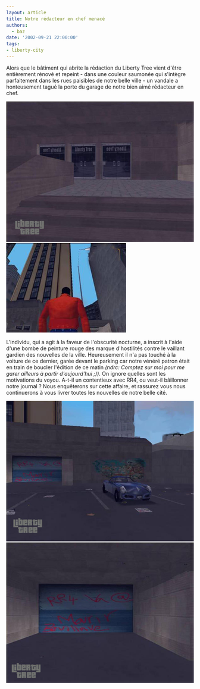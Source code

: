 ```yaml
---
layout: article
title: Notre rédacteur en chef menacé
authors:
  - baz
date: '2002-09-21 22:00:00'
tags:
- liberty-city
---
```


Alors que le bâtiment qui abrite la rédaction du Liberty Tree vient d'être entièrement rénové et repeint - dans une couleur saumonée qui s'intègre parfaitement dans les rues paisibles de notre belle ville - un vandale a honteusement tagué la porte du garage de notre bien aimé rédacteur en chef.

![](/content/images/v1/user1/rr41.jpg)
![](/content/images/v1/user1/rr42.jpg)

L'individu, qui a agit à la faveur de l'obscurité nocturne, a inscrit à l'aide d'une bombe de peinture rouge des marque d'hostilités contre le vaillant gardien des nouvelles de la ville. Heureusement il n'a pas touché à la voiture de ce dernier, garée devant le parking car notre vénéré patron était en train de boucler l'édition de ce matin _(ndrc: Comptez sur moi pour me garer ailleurs à partir d'aujourd'hui ;))_. On ignore quelles sont les motivations du voyou. A-t-il un contentieux avec RR4, ou veut-il bâillonner notre journal ? Nous enquêterons sur cette affaire, et rassurez vous nous continuerons à vous livrer toutes les nouvelles de notre belle cité.

![](/content/images/v1/user1/rr43.jpg)
![](/content/images/v1/user1/rr44.jpg)